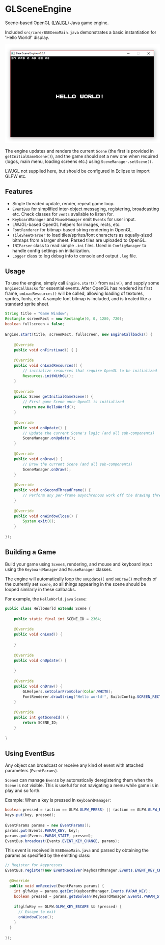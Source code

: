 # GLSceneEngine

Scene-based OpenGL ([LWJGL](https://www.lwjgl.org/download)) Java game engine. 

Included `src/core/BSEDemoMain.java` demonstrates a basic instantiation for 'Hello World!' display.

![](screenshot.png) 

The engine updates and renders the current `Scene` (the first is provided in `getInitialGameScene()`), and the game should set a new one when required (logos, main menu, loading screens etc.) using `SceneManager.setScene()`.

LWJGL not supplied here, but should be configured in Eclipse to import GLFW etc.


## Features

- Single threaded update, render, repeat game loop.
- `EventBus` for simplified inter-object messaging, registering, broadcasting etc. Check classes for `vents` available to listen for.
- `KeyboardManager` and `MouseManager` emit `Events` for user input.
- LWJGL-based OpenGL helpers for images, rects, etc.
- `FontRenderer` for bitmap-based string rendering in OpenGL.
- `TileSheetParser` to load tiles/sprites/font characters as equally-sized bitmaps from a larger sheet. Parsed tiles are uploaded to OpenGL.
- `INIParser` class to read simple `.ini` files. Used in `ConfigManager` to handle config settings on initialization.
- `Logger` class to log debug info to console and output `.log` file.


## Usage

To use the engine, simply call `Engine.start()` from `main()`, and supply some `EngineCallbacks` for essential events. After OpenGL has rendered its first frame, `onLoadResources()` will be called, allowing loading of textures, sprites, fonts, etc. A sample font bitmap is included, and is treated like a standard sprite sheet.

```java
String title = "Game Window";
Rectangle screenRect = new Rectangle(0, 0, 1280, 720);
boolean fullscreen = false;

Engine.start(title, screenRect, fullscreen, new EngineCallbacks() {
	
	@Override
	public void onFirstLoad() { }
	
	@Override
	public void onLoadResources() {
		// initialize resources that require OpenGL to be initialized
		Resources.initWithGL();
	}
	
	@Override
	public Scene getInitialGameScene() {
		// First game Scene once OpenGL is initialized
		return new HelloWorld();
	}
	
	@Override
	public void onUpdate() {
		// Update the current Scene's logic (and all sub-components)
		SceneManager.onUpdate();
	}
	
	@Override
	public void onDraw() {
		// Draw the current Scene (and all sub-components)
		SceneManager.onDraw();
	}

	@Override
	public void onSecondThreadFrame() {
		// Perform any per-frame asynchronous work off the drawing thread
	}

	@Override
	public void onWindowClose() {
		System.exit(0);
	}
	
});
```


## Building a Game

Build your game using `Scene`s, rendering, and mouse and keyboard input using the `KeyboardManager` and `MouseManager` classes.

The engine will automatically loop the `onUpdate()` and `onDraw()` methods of the currently set `Scene`, so all things appearing in the scene should be looped similarly in these callbacks.

For example, the `HelloWorld.java` `Scene`:

```java
public class HelloWorld extends Scene {
	
	public static final int SCENE_ID = 2364;

	@Override
	public void onLoad() {

	}

	@Override
	public void onUpdate() {

	}

	@Override
	public void onDraw() {
		GLHelpers.setColorFromColor(Color.WHITE);
		FontRenderer.drawString("Hello world!", BuildConfig.SCREEN_RECT, 16, Align.CENTER, Align.CENTER);
	}

	@Override
	public int getSceneId() {
		return SCENE_ID;
	}

}
```


## Using EventBus

Any object can broadcast or receive any kind of event with attached parameters (`EventParams`).

`Scene`s can manage `Event`s by automatically deregistering them when the `Scene` is not visible. This is useful for not navigating a menu while game is in play and so forth.

Example: When a key is pressed in `KeyboardManager`:

```java
boolean pressed = (action == GLFW.GLFW_PRESS) || (action == GLFW.GLFW_REPEAT);
keys.put(key, pressed);

EventParams params = new EventParams();
params.put(Events.PARAM_KEY, key);
params.put(Events.PARAM_STATE, pressed);
EventBus.broadcast(Events.EVENT_KEY_CHANGE, params);
```

This event is received in `BSEDemoMain.java` and parsed by obtaining the params as specified by the emitting class: 

```java
// Register for keypresses
EventBus.register(new EventReceiver(KeyboardManager.Events.EVENT_KEY_CHANGE, false) {
  
  @Override
  public void onReceive(EventParams params) {
    int glfwKey = params.getInt(KeyboardManager.Events.PARAM_KEY);
    boolean pressed = params.getBoolean(KeyboardManager.Events.PARAM_STATE);
    
    if(glfwKey == GLFW.GLFW_KEY_ESCAPE && !pressed) {
      // Escape to exit
      onWindowClose();
    }
  }
  
});
```
